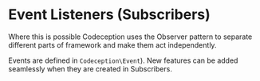 # Event Listeners (Subscribers)

Where this is possible Codeception uses the Observer pattern to separate different parts of framework and make them act
independently.

Events are defined in `Codeception\Event`). New features can be added seamlessly when they are created in Subscribers.